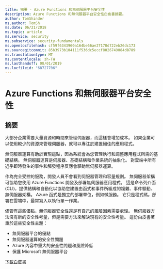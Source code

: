 ```yaml
---
title: 摘要 - Azure Functions 和無伺服器平台安全性
description: Azure Functions 和無伺服器平台安全性白皮書摘要。
author: TomShinder
ms.author: TomSh
ms.date: 06/21/2018
ms.topic: article
ms.service: security
ms.subservice: security-fundamentals
ms.openlocfilehash: cf59f6343960a164be66ae27170d722eb26dc173
ms.sourcegitcommit: 85b3973b104111f536dc5eccf8026749084d8789
ms.translationtype: MT
ms.contentlocale: zh-TW
ms.lasthandoff: 08/01/2019
ms.locfileid: "68727706"
---
```

# <a name="azure-functions-and-serverless-platform-security"></a>Azure Functions 和無伺服器平台安全性
## <a name="abstract"></a>摘要
大部分企業需要大量資源和時間來管理伺服器，而這樣會增加成本。 如果企業可以使用較少的資源來管理伺服器，就可以專注於建置絕佳的應用程式。  

無伺服器運算有助於實現這點，因為系統會為您管理執行和調整應用程式所需的基礎結構。 無伺服器運算是伺服器、基礎結構和作業系統的抽象化。 對雲端中所有近乎即時發生的事件和觸發程序反應會驅動無伺服器運算。 

作為完全受控的服務，開發人員不會看到伺服器管理和容量規劃。 無伺服器架構可協助您使用 Azure Functions 開發及部署無伺服器應用程式。 這是命令列介面 (CLI)，提供結構和自動化以協助您建置由函式和事件所組成的複雜、事件驅動、無伺服器架構。 Azure 函式是獨立的部署單位，例如微服務。 它只是程式碼，部署在雲端中，最常寫入以執行單一作業。

儘管有這些優點，無伺服器安全性還是有自己的風險因素需要處理。 無伺服器方法沒有新的安全性考量，但是需要方法來解決現有的安全性考量。 這份白皮書著重於這些安全性主題： 
* 無伺服器平台的優點
* 無伺服器運算的安全性問題
* Azure 內容中重大的安全性問題和風險降低
* 保護 Microsoft 無伺服器平台

[下載白皮書](https://azure.microsoft.com/mediahandler/files/resourcefiles/azure-functions-serverless-platform-security/Microsoft%20Serverless%20Platform.pdf)


